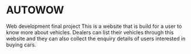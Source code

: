 # AUTOWOW
Web development final project
This is a website that is build for a user to know more about vehicles. Dealers can list their vehicles through this website and they can also collect the enquiry details of users interested in buying cars.
